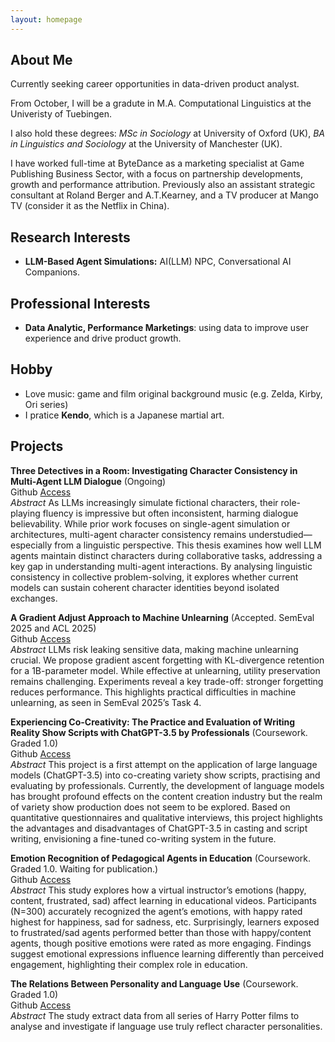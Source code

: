 ```yaml
---
layout: homepage
---
```


## About Me

Currently seeking career opportunities in data-driven product analyst.

From October, I will be a gradute in M.A. Computational Linguistics at the Univeristy of Tuebingen. <br>

I also hold these degrees: _MSc in Sociology_ at University of Oxford (UK), 
_BA in Linguistics and Sociology_ at the University of Manchester (UK). <br>

I have worked full-time at ByteDance as a marketing specialist at Game Publishing Business Sector, with a focus on partnership developments, growth and performance attribution. Previously also an assistant strategic consultant at Roland Berger and A.T.Kearney, and a TV producer at Mango TV (consider it as the Netflix in China). 

## Research Interests

- **LLM-Based Agent Simulations:**  AI(LLM) NPC, Conversational AI Companions.

## Professional Interests

- **Data Analytic, Performance Marketings**: using data to improve user experience and drive product growth.

## Hobby

- Love music: game and film original background music (e.g. Zelda, Kirby, Ori series)
- I pratice **Kendo**, which is a Japanese martial art.

## Projects

**Three Detectives in a Room: Investigating Character Consistency in Multi-Agent LLM Dialogue** (Ongoing)<br>
Github [Access](https://github.com/devychen/detective_sim) <br>
*Abstract* As LLMs increasingly simulate fictional characters, their role-playing fluency is impressive but often inconsistent, harming dialogue believability. While prior work focuses on single-agent simulation or architectures, multi-agent character consistency remains understudied—especially from a linguistic perspective. This thesis examines how well LLM agents maintain distinct characters during collaborative tasks, addressing a key gap in understanding multi-agent interactions. By analysing linguistic consistency in collective problem-solving, it explores whether current models can sustain coherent character identities beyond isolated exchanges.

**A Gradient Adjust Approach to Machine Unlearning** (Accepted. SemEval 2025 and ACL 2025)  <br>
Github [Access](https://github.com/devychen/SemEval2025_Task4_NEKO) <br>
*Abstract* LLMs risk leaking sensitive data, making machine unlearning crucial. We propose gradient ascent forgetting with KL-divergence retention for a 1B-parameter model. While effective at unlearning, utility preservation remains challenging. Experiments reveal a key trade-off: stronger forgetting reduces performance. This highlights practical difficulties in machine unlearning, as seen in SemEval 2025’s Task 4.

**Experiencing Co-Creativity: The Practice and Evaluation of Writing Reality Show Scripts with ChatGPT-3.5 by Professionals** (Coursework. Graded 1.0)  <br>
Github [Access](https://github.com/devychen/Course_LLM_Implications) <br>
*Abstract* This project is a first attempt on the application of large language models (ChatGPT-3.5) into co-creating variety show scripts, practising and evaluating by professionals. Currently, the development of language models has brought profound effects on the content creation industry but the realm of variety show production does not seem to be explored. Based on quantitative questionnaires and qualitative interviews, this project highlights the advantages and disadvantages of ChatGPT-3.5 in casting and script writing, envisioning a fine-tuned co-writing system in the future.


**Emotion Recognition of Pedagogical Agents in Education** (Coursework. Graded 1.0. Waiting for publication.)  
Github [Access](https://github.com/devychen/Pedagogical_Agents_2023) <br>
*Abstract* This study explores how a virtual instructor’s emotions (happy, content, frustrated, sad) affect learning in educational videos. Participants (N=300) accurately recognized the agent’s emotions, with happy rated highest for happiness, sad for sadness, etc. Surprisingly, learners exposed to frustrated/sad agents performed better than those with happy/content agents, though positive emotions were rated as more engaging. Findings suggest emotional expressions influence learning differently than perceived engagement, highlighting their complex role in education.


**The Relations Between Personality and Language Use** (Coursework. Graded 1.0) <br>
Github [Access](https://github.com/devychen/Course_Data_Science) <br>
*Abstract* The study extract data from all series of Harry Potter films to analyse and investigate if language use truly reflect character personalities.

<!-- 
{% include_relative _includes/publications.md %}

{% include_relative _includes/services.md %} -->
